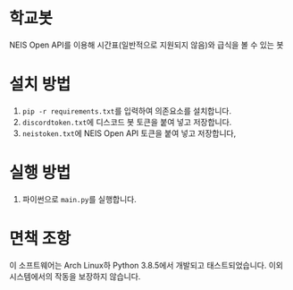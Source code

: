 # 학교봇
NEIS Open API를 이용해 시간표(일반적으로 지원되지 않음)와 급식을 볼 수 있는 봇
# 설치 방법
1. `pip -r requirements.txt`를 입력하여 의존요소를 설치합니다.
2. `discordtoken.txt`에 디스코드 봇 토큰을 붙여 넣고 저장합니다.
3. `neistoken.txt`에 NEIS Open API 토큰을 붙여 넣고 저장합니다,
# 실행 방법
1. 파이썬으로 `main.py`를 실행합니다.
# 면책 조항
이 소프트웨어는 Arch Linux하 Python 3.8.5에서 개발되고 태스트되었습니다. 이외 시스템에서의 작동을 보장하지 않습니다.
